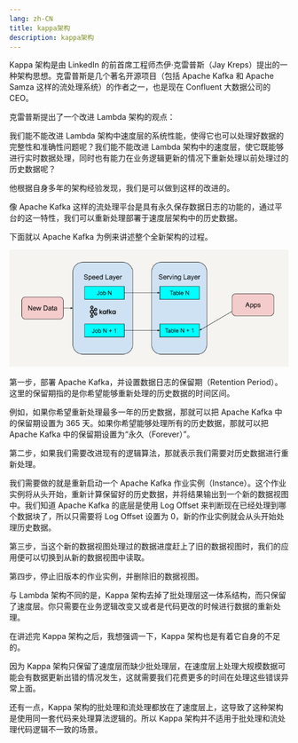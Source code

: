 ```yaml
---
lang: zh-CN
title: kappa架构
description: kappa架构
---
```


Kappa 架构是由 LinkedIn 的前首席工程师杰伊·克雷普斯（Jay Kreps）提出的一种架构思想。克雷普斯是几个著名开源项目（包括 Apache Kafka 和 Apache Samza 这样的流处理系统）的作者之一，也是现在 Confluent 大数据公司的 CEO。

克雷普斯提出了一个改进 Lambda 架构的观点：

我们能不能改进 Lambda 架构中速度层的系统性能，使得它也可以处理好数据的完整性和准确性问题呢？我们能不能改进 Lambda 架构中的速度层，使它既能够进行实时数据处理，同时也有能力在业务逻辑更新的情况下重新处理以前处理过的历史数据呢？

他根据自身多年的架构经验发现，我们是可以做到这样的改进的。

像 Apache Kafka 这样的流处理平台是具有永久保存数据日志的功能的，通过平台的这一特性，我们可以重新处理部署于速度层架构中的历史数据。

下面就以 Apache Kafka 为例来讲述整个全新架构的过程。

![img](/images/architrcture/kappa.png)

第一步，部署 Apache Kafka，并设置数据日志的保留期（Retention Period）。这里的保留期指的是你希望能够重新处理的历史数据的时间区间。

例如，如果你希望重新处理最多一年的历史数据，那就可以把 Apache Kafka 中的保留期设置为 365 天。如果你希望能够处理所有的历史数据，那就可以把 Apache Kafka 中的保留期设置为“永久（Forever）”。

第二步，如果我们需要改进现有的逻辑算法，那就表示我们需要对历史数据进行重新处理。

我们需要做的就是重新启动一个 Apache Kafka 作业实例（Instance）。这个作业实例将从头开始，重新计算保留好的历史数据，并将结果输出到一个新的数据视图中。我们知道 Apache Kafka 的底层是使用 Log Offset 来判断现在已经处理到哪个数据块了，所以只需要将 Log Offset 设置为 0，新的作业实例就会从头开始处理历史数据。

第三步，当这个新的数据视图处理过的数据进度赶上了旧的数据视图时，我们的应用便可以切换到从新的数据视图中读取。

第四步，停止旧版本的作业实例，并删除旧的数据视图。

与 Lambda 架构不同的是，Kappa 架构去掉了批处理层这一体系结构，而只保留了速度层。你只需要在业务逻辑改变又或者是代码更改的时候进行数据的重新处理。

在讲述完 Kappa 架构之后，我想强调一下，Kappa 架构也是有着它自身的不足的。

因为 Kappa 架构只保留了速度层而缺少批处理层，在速度层上处理大规模数据可能会有数据更新出错的情况发生，这就需要我们花费更多的时间在处理这些错误异常上面。

还有一点，Kappa 架构的批处理和流处理都放在了速度层上，这导致了这种架构是使用同一套代码来处理算法逻辑的。所以 Kappa 架构并不适用于批处理和流处理代码逻辑不一致的场景。